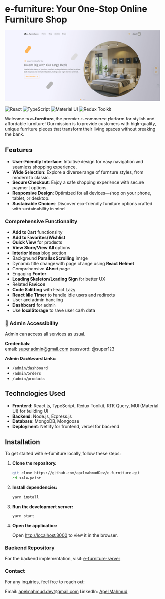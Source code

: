 # e-furniture: Your One-Stop Online Furniture Shop

![image](./src/assets/images/e-furniture.png)

![React](https://img.shields.io/badge/React-v17.0-blue.svg)
![TypeScript](https://img.shields.io/badge/TypeScript-v4.0-blue.svg)
![Material UI](https://img.shields.io/badge/Material--UI-v5.0-blue.svg)
![Redux Toolkit](https://img.shields.io/badge/Redux%20Toolkit-v1.6-blue.svg)

Welcome to **e-furniture**, the premier e-commerce platform for stylish and affordable furniture! Our mission is to provide customers with high-quality, unique furniture pieces that transform their living spaces without breaking the bank.

## Features

- **User-Friendly Interface**: Intuitive design for easy navigation and seamless shopping experience.
- **Wide Selection**: Explore a diverse range of furniture styles, from modern to classic.
- **Secure Checkout**: Enjoy a safe shopping experience with secure payment options.
- **Responsive Design**: Optimized for all devices—shop on your phone, tablet, or desktop.
- **Sustainable Choices**: Discover eco-friendly furniture options crafted with sustainability in mind.

### Comprehensive Functionality

- **Add to Cart** functionality
- **Add to Favorites/Wishlist**
- **Quick View** for products
- **View Store/View All** options
- **Interior Ideas** blog section
- Background **Parallax Scrolling** image
- Dynamic title change with page change using **React Helmet**
- Comprehensive **About** page
- Engaging **Footer**
- **Loading Skeleton/Loading Sign** for better UX
- Related **Favicon**
- **Code Splitting** with React Lazy
- **React Idle Timer** to handle idle users and redirects
- User and admin handling
- **Dashboard** for admin
- Use **localStorage** to save user cash data

### 🔐 Admin Accessibility

Admin can access all services as usual.

**Credentials**:  
 email: super.admin@gmail.com
password: @super123

**Admin Dashboard Links**:

- `/admin/dashboard`
- `/admin/orders`
- `/admin/products`

## Technologies Used

- **Frontend**: React.js, TypeScript, Redux Toolkit, RTK Query, MUI (Material UI) for building UI
- **Backend**: Node.js, Express.js
- **Database**: MongoDB, Mongoose
- **Deployment**: Netlify for frontend, vercel for backend

## Installation

To get started with e-furniture locally, follow these steps:

1. **Clone the repository:**

   ```bash
   git clone https://github.com/apelmahmudDev/e-furniture.git
   cd sale-point
   ```

2. **Install dependencies:**

   ```bash
   yarn install
   ```

3. **Run the development server:**

   ```bash
   yarn start
   ```

4. **Open the application:**

   Open [http://localhost:3000](http://localhost:3000) to view it in the browser.

### Backend Repository

For the backend implementation, visit: [e-furniture-server](https://github.com/apelmahmudDev/e-furniture-server)

### Contact

For any inquiries, feel free to reach out:

Email: apelmahmud.dev@gmail.com
LinkedIn: [Apel Mahmud](https://www.linkedin.com/in/apelmahmuddev/)
